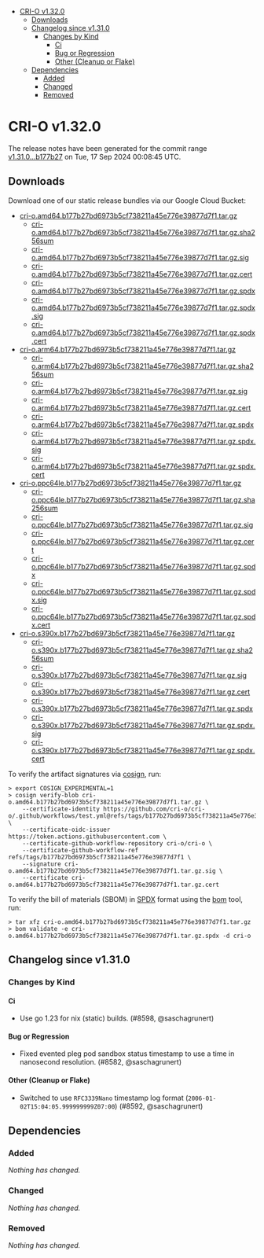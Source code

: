- [CRI-O v1.32.0](#cri-o-v1320)
  - [Downloads](#downloads)
  - [Changelog since v1.31.0](#changelog-since-v1310)
    - [Changes by Kind](#changes-by-kind)
      - [Ci](#ci)
      - [Bug or Regression](#bug-or-regression)
      - [Other (Cleanup or Flake)](#other-cleanup-or-flake)
  - [Dependencies](#dependencies)
    - [Added](#added)
    - [Changed](#changed)
    - [Removed](#removed)

# CRI-O v1.32.0

The release notes have been generated for the commit range
[v1.31.0...b177b27](https://github.com/cri-o/cri-o/compare/v1.31.0...v1.32.0) on Tue, 17 Sep 2024 00:08:45 UTC.

## Downloads

Download one of our static release bundles via our Google Cloud Bucket:

- [cri-o.amd64.b177b27bd6973b5cf738211a45e776e39877d7f1.tar.gz](https://storage.googleapis.com/cri-o/artifacts/cri-o.amd64.b177b27bd6973b5cf738211a45e776e39877d7f1.tar.gz)
  - [cri-o.amd64.b177b27bd6973b5cf738211a45e776e39877d7f1.tar.gz.sha256sum](https://storage.googleapis.com/cri-o/artifacts/cri-o.amd64.b177b27bd6973b5cf738211a45e776e39877d7f1.tar.gz.sha256sum)
  - [cri-o.amd64.b177b27bd6973b5cf738211a45e776e39877d7f1.tar.gz.sig](https://storage.googleapis.com/cri-o/artifacts/cri-o.amd64.b177b27bd6973b5cf738211a45e776e39877d7f1.tar.gz.sig)
  - [cri-o.amd64.b177b27bd6973b5cf738211a45e776e39877d7f1.tar.gz.cert](https://storage.googleapis.com/cri-o/artifacts/cri-o.amd64.b177b27bd6973b5cf738211a45e776e39877d7f1.tar.gz.cert)
  - [cri-o.amd64.b177b27bd6973b5cf738211a45e776e39877d7f1.tar.gz.spdx](https://storage.googleapis.com/cri-o/artifacts/cri-o.amd64.b177b27bd6973b5cf738211a45e776e39877d7f1.tar.gz.spdx)
  - [cri-o.amd64.b177b27bd6973b5cf738211a45e776e39877d7f1.tar.gz.spdx.sig](https://storage.googleapis.com/cri-o/artifacts/cri-o.amd64.b177b27bd6973b5cf738211a45e776e39877d7f1.tar.gz.spdx.sig)
  - [cri-o.amd64.b177b27bd6973b5cf738211a45e776e39877d7f1.tar.gz.spdx.cert](https://storage.googleapis.com/cri-o/artifacts/cri-o.amd64.b177b27bd6973b5cf738211a45e776e39877d7f1.tar.gz.spdx.cert)
- [cri-o.arm64.b177b27bd6973b5cf738211a45e776e39877d7f1.tar.gz](https://storage.googleapis.com/cri-o/artifacts/cri-o.arm64.b177b27bd6973b5cf738211a45e776e39877d7f1.tar.gz)
  - [cri-o.arm64.b177b27bd6973b5cf738211a45e776e39877d7f1.tar.gz.sha256sum](https://storage.googleapis.com/cri-o/artifacts/cri-o.arm64.b177b27bd6973b5cf738211a45e776e39877d7f1.tar.gz.sha256sum)
  - [cri-o.arm64.b177b27bd6973b5cf738211a45e776e39877d7f1.tar.gz.sig](https://storage.googleapis.com/cri-o/artifacts/cri-o.arm64.b177b27bd6973b5cf738211a45e776e39877d7f1.tar.gz.sig)
  - [cri-o.arm64.b177b27bd6973b5cf738211a45e776e39877d7f1.tar.gz.cert](https://storage.googleapis.com/cri-o/artifacts/cri-o.arm64.b177b27bd6973b5cf738211a45e776e39877d7f1.tar.gz.cert)
  - [cri-o.arm64.b177b27bd6973b5cf738211a45e776e39877d7f1.tar.gz.spdx](https://storage.googleapis.com/cri-o/artifacts/cri-o.arm64.b177b27bd6973b5cf738211a45e776e39877d7f1.tar.gz.spdx)
  - [cri-o.arm64.b177b27bd6973b5cf738211a45e776e39877d7f1.tar.gz.spdx.sig](https://storage.googleapis.com/cri-o/artifacts/cri-o.arm64.b177b27bd6973b5cf738211a45e776e39877d7f1.tar.gz.spdx.sig)
  - [cri-o.arm64.b177b27bd6973b5cf738211a45e776e39877d7f1.tar.gz.spdx.cert](https://storage.googleapis.com/cri-o/artifacts/cri-o.arm64.b177b27bd6973b5cf738211a45e776e39877d7f1.tar.gz.spdx.cert)
- [cri-o.ppc64le.b177b27bd6973b5cf738211a45e776e39877d7f1.tar.gz](https://storage.googleapis.com/cri-o/artifacts/cri-o.ppc64le.b177b27bd6973b5cf738211a45e776e39877d7f1.tar.gz)
  - [cri-o.ppc64le.b177b27bd6973b5cf738211a45e776e39877d7f1.tar.gz.sha256sum](https://storage.googleapis.com/cri-o/artifacts/cri-o.ppc64le.b177b27bd6973b5cf738211a45e776e39877d7f1.tar.gz.sha256sum)
  - [cri-o.ppc64le.b177b27bd6973b5cf738211a45e776e39877d7f1.tar.gz.sig](https://storage.googleapis.com/cri-o/artifacts/cri-o.ppc64le.b177b27bd6973b5cf738211a45e776e39877d7f1.tar.gz.sig)
  - [cri-o.ppc64le.b177b27bd6973b5cf738211a45e776e39877d7f1.tar.gz.cert](https://storage.googleapis.com/cri-o/artifacts/cri-o.ppc64le.b177b27bd6973b5cf738211a45e776e39877d7f1.tar.gz.cert)
  - [cri-o.ppc64le.b177b27bd6973b5cf738211a45e776e39877d7f1.tar.gz.spdx](https://storage.googleapis.com/cri-o/artifacts/cri-o.ppc64le.b177b27bd6973b5cf738211a45e776e39877d7f1.tar.gz.spdx)
  - [cri-o.ppc64le.b177b27bd6973b5cf738211a45e776e39877d7f1.tar.gz.spdx.sig](https://storage.googleapis.com/cri-o/artifacts/cri-o.ppc64le.b177b27bd6973b5cf738211a45e776e39877d7f1.tar.gz.spdx.sig)
  - [cri-o.ppc64le.b177b27bd6973b5cf738211a45e776e39877d7f1.tar.gz.spdx.cert](https://storage.googleapis.com/cri-o/artifacts/cri-o.ppc64le.b177b27bd6973b5cf738211a45e776e39877d7f1.tar.gz.spdx.cert)
- [cri-o.s390x.b177b27bd6973b5cf738211a45e776e39877d7f1.tar.gz](https://storage.googleapis.com/cri-o/artifacts/cri-o.s390x.b177b27bd6973b5cf738211a45e776e39877d7f1.tar.gz)
  - [cri-o.s390x.b177b27bd6973b5cf738211a45e776e39877d7f1.tar.gz.sha256sum](https://storage.googleapis.com/cri-o/artifacts/cri-o.s390x.b177b27bd6973b5cf738211a45e776e39877d7f1.tar.gz.sha256sum)
  - [cri-o.s390x.b177b27bd6973b5cf738211a45e776e39877d7f1.tar.gz.sig](https://storage.googleapis.com/cri-o/artifacts/cri-o.s390x.b177b27bd6973b5cf738211a45e776e39877d7f1.tar.gz.sig)
  - [cri-o.s390x.b177b27bd6973b5cf738211a45e776e39877d7f1.tar.gz.cert](https://storage.googleapis.com/cri-o/artifacts/cri-o.s390x.b177b27bd6973b5cf738211a45e776e39877d7f1.tar.gz.cert)
  - [cri-o.s390x.b177b27bd6973b5cf738211a45e776e39877d7f1.tar.gz.spdx](https://storage.googleapis.com/cri-o/artifacts/cri-o.s390x.b177b27bd6973b5cf738211a45e776e39877d7f1.tar.gz.spdx)
  - [cri-o.s390x.b177b27bd6973b5cf738211a45e776e39877d7f1.tar.gz.spdx.sig](https://storage.googleapis.com/cri-o/artifacts/cri-o.s390x.b177b27bd6973b5cf738211a45e776e39877d7f1.tar.gz.spdx.sig)
  - [cri-o.s390x.b177b27bd6973b5cf738211a45e776e39877d7f1.tar.gz.spdx.cert](https://storage.googleapis.com/cri-o/artifacts/cri-o.s390x.b177b27bd6973b5cf738211a45e776e39877d7f1.tar.gz.spdx.cert)

To verify the artifact signatures via [cosign](https://github.com/sigstore/cosign), run:

```console
> export COSIGN_EXPERIMENTAL=1
> cosign verify-blob cri-o.amd64.b177b27bd6973b5cf738211a45e776e39877d7f1.tar.gz \
    --certificate-identity https://github.com/cri-o/cri-o/.github/workflows/test.yml@refs/tags/b177b27bd6973b5cf738211a45e776e39877d7f1 \
    --certificate-oidc-issuer https://token.actions.githubusercontent.com \
    --certificate-github-workflow-repository cri-o/cri-o \
    --certificate-github-workflow-ref refs/tags/b177b27bd6973b5cf738211a45e776e39877d7f1 \
    --signature cri-o.amd64.b177b27bd6973b5cf738211a45e776e39877d7f1.tar.gz.sig \
    --certificate cri-o.amd64.b177b27bd6973b5cf738211a45e776e39877d7f1.tar.gz.cert
```

To verify the bill of materials (SBOM) in [SPDX](https://spdx.org) format using the [bom](https://sigs.k8s.io/bom) tool, run:

```console
> tar xfz cri-o.amd64.b177b27bd6973b5cf738211a45e776e39877d7f1.tar.gz
> bom validate -e cri-o.amd64.b177b27bd6973b5cf738211a45e776e39877d7f1.tar.gz.spdx -d cri-o
```

## Changelog since v1.31.0

### Changes by Kind

#### Ci
 - Use go 1.23 for nix (static) builds. (#8598, @saschagrunert)

#### Bug or Regression
 - Fixed evented pleg pod sandbox status timestamp to use a time in nanosecond resolution. (#8582, @saschagrunert)

#### Other (Cleanup or Flake)
 - Switched to use `RFC3339Nano` timestamp log format (`2006-01-02T15:04:05.999999999Z07:00`) (#8592, @saschagrunert)

## Dependencies

### Added
_Nothing has changed._

### Changed
_Nothing has changed._

### Removed
_Nothing has changed._
